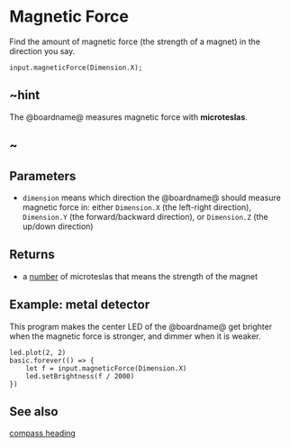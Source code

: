 # Magnetic Force

Find the amount of magnetic force (the strength of a magnet) in the direction you say.

```sig
input.magneticForce(Dimension.X);
```

## ~hint

The @boardname@ measures magnetic force with **microteslas**.

## ~


## Parameters

* ``dimension`` means which direction the @boardname@ should measure
  magnetic force in: either `Dimension.X` (the left-right direction),
  `Dimension.Y` (the forward/backward direction), or `Dimension.Z`
  (the up/down direction)

## Returns

* a [number](/types/number) of microteslas that means the strength of the magnet

## Example: metal detector

This program makes the center LED of the @boardname@ get brighter when
the magnetic force is stronger, and dimmer when it is weaker.

```blocks
led.plot(2, 2)
basic.forever(() => {
    let f = input.magneticForce(Dimension.X)
    led.setBrightness(f / 2000)
})
```

## See also

[compass heading](/makecode-blockeditor/reference/input/compass-heading)
